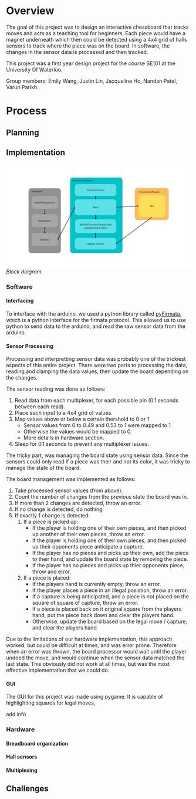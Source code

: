 # Overview

The goal of this project was to design an interactive chessboard that tracks moves and acts as a teaching tool for beginners.
Each piece would have a magnet underneath which then could be detected using a 
4x4 grid of halls sensors to track where the piece was on the board.
In software, the changes in the sensor data is processed and then tracked.

This project was a first year design project for the course SE101 at the University Of Waterloo.

Group members: Emily Wang, Justin Lin, Jacqueline Ho, Nandan Patel, Varun Parikh.

# Process



## Planning


## Implementation

![Block Diagram](/images/block%20diagram.png)
*Block diagram.*

### Software

#### Interfacing
To interface with the arduino, we used a python library called 
[pyFirmata](https://github.com/tino/pyFirmata),
which is a python interface for the firmata protocol. 
This allowed us to use python to send data to the arduino, 
and read the raw sensor data from the arduino.

#### Sensor Processing

Processing and interpretting sensor data was probably one of the trickiest aspects of this entire project.
There were two parts to processing the data, reading and clamping the data values, then update the board depending on the changes.

The sensor reading was done as follows:
1. Read data from each multiplexer, for each possible pin (0.1 seconds between each read).
2. Place each input to a 4x4 grid of values.
3. Map values above or below a certain thershold to 0 or 1
    - Sensor values from 0 to 0.49 and 0.53 to 1 were mapped to 1
    - Otherwise the values would be mapped to 0.
    - More details in hardware section.
4. Sleep for 0.1 seconds to prevent any multiplexer issues.



The tricky part, was managing the board state using sensor data.
Since the sensors could only read if a piece was their and not its color, it was tricky to manage the state of the board.

The board management was implemented as follows:
1. Take processed sensor values (from above).
2. Count the number of changes from the previous state the board was in.
3. If more than 2 changes are detected, throw an error.
4. If no change is detected, do nothing.
5. If exactly 1 change is detected:
    1. If a piece is picked up:
        - If the player is holding one of their own pieces, and then picked up another of their own pieces, throw an error.
        - If the player is holding one of their own pieces, and then picked up their opponents piece anticipate a capture.
        - If the player has no pieces and picks up their own, add the piece to their hand, and update the board state by removing the piece.
        - If the player has no pieces and picks up thier opponents piece, throw and error.
    2. If a piece is placed:
        - If the players hand is currently empty, throw an error.
        - If the player places a piece in an illegal posistion, throw an error.
        - If a capture is being anticipated, and a piece is not placed on the square of square of capture, throw an error.
        - If a piece is placed back on it original square from the players hand, put the piece back down and clear the players hand.
        - Otherwise, update the board based on the legal move / capture, and clear the players hand.

Due to the limitations of our hardware implementation, this approach worked, but could be difficult at times, and was error prone. Therefore when an error was thrown, the board processor would wait until the player undoed the move, and would continue when the sensor data matched the last state. This obviously did not work at all times, but was the most effective implementation that we could do.

#### GUI
The GUI for this project was made using pygame. It is capable of highlighting squares 
for legal moves, 

add info





### Hardware

#### Breadboard organization

#### Hall sensors

#### Multiplexing



## Challenges


